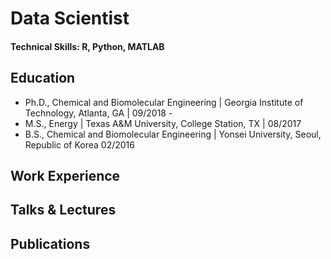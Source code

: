 # Data Scientist

#### Technical Skills: R, Python, MATLAB

## Education
- Ph.D., Chemical and Biomolecular Engineering | Georgia Institute of Technology, Atlanta, GA | 09/2018 - 		       		
- M.S., Energy	| Texas A&M University, College Station, TX | 08/2017
- B.S., Chemical and Biomolecular Engineering | Yonsei University, Seoul, Republic of Korea 02/2016

## Work Experience


## Talks & Lectures


## Publications

